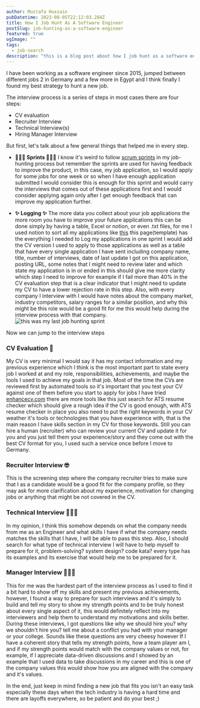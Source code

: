 ```yaml
---
author: Mustafa Hussain
pubDatetime: 2023-08-05T22:12:03.284Z
title: How I Job Hunt As A Software Engineer
postSlug: job-hunting-as-a-software-engineer
featured: true
ogImage: ""
tags:
  - job-search
description: "this is a blog post about how I job hunt as a software engineer"
---
```


I have been working as a software engineer since 2015, jumped between different jobs 2 in Germany and a few more in Egypt and I think finally I found my best strategy to hunt a new job.

The interview process is a series of steps in most cases there are four steps:

- CV evaluation
- Recruiter Interview
- Technical Interview(s)
- Hiring Manager Interview

But first, let's talk about a few general things that helped me in every step.

- **🏃🏽‍♂️ Sprints 🏃🏽‍♂️**
  I know it's weird to follow [scrum sprints](https://www.scrum.org/resources/what-is-a-sprint-in-scrum) in my job-hunting process but remember the sprints are used for having feedback to improve the product, in this case, my job application, so I would apply for some jobs for one week or so when I have enough application submitted I would consider this is enough for this sprint and would carry the interviews that comes out of these applications first and I would consider applying again only after I get enough feedback that can improve my application further.

- **✨ Logging ✨**
  The more data you collect about your job applications the more room you have to improve your future applications this can be done simply by having a table, Excel or notion, or even .txt files, for me I used notion to sort all my applications like [this](https://mustafah15.notion.site/Job-Applications-template-6de7f53d0d1d4b4bb2ceb020586b467b?pvs=4) this page(template) has the everything I needed to Log my applications in one sprint I would add the CV version I used to apply to those applications as well as a table that have every single application I have sent including company name, title, number of interviews, date of last update I got on this application, posting URL, some notes that I might need to review later and which state my application is in or ended in this should give me more clarity which step I need to improve for example if I fail more than 40% in the CV evaluation step that is a clear indicator that I might need to update my CV to have a lower rejection rate in this step.
  Also, with every company I interview with I would have notes about the company market, industry competitors, salary ranges for a similar position, and why this might be this role would be a good fit for me this would help during the interview process with that company.
  ![this was my last job hunting sprint](job-hunting.png)

Now we can jump to the interview steps

### CV Evaluation 📑

My CV is very minimal I would say it has my contact information and my previous experience which I think is the most important part to state every job I worked at and my role, responsibilities, achievements, and maybe the tools I used to achieve my goals in that job. Most of the time the CVs are reviewed first by automated tools so it's important that you test your CV against one of them before you start to apply for jobs I have tried [enhancecv.com](https://enhancv.com/) there are more tools like this just search for ATS resume checker which should give a rough idea if the CV is good enough, with ATS resume checker in place you also need to put the right keywords in your CV weather it's tools or technologies that you have experience with, that is the main reason I have skills section in my CV for those keywords.
Still you can hire a human (recruiter) who can review your current CV and update it for you and you just tell them your experience/story and they come out with the best CV format for you, I used such a service once before I move to Germany.

### Recruiter Interview 🤓

This is the screening step where the company recruiter tries to make sure that I as a candidate would be a good fit for the company profile, so they may ask for more clarification about my experience, motivation for changing jobs or anything that might be not covered in the CV.

### Technical Interview 👨🏽‍💻

In my opinion, I think this somehow depends on what the company needs from me as an Engineer and what skills I have if what the company needs matches the skills that I have, I will be able to pass this step. Also, I should search for what type of technical interview I will have to help myself to prepare for it, problem-solving? system design? code kata? every type has its examples and its exercise that would help me to be prepared for it.

### Manager Interview 👨🏻‍💼

This for me was the hardest part of the interview process as I used to find it a bit hard to show off my skills and present my previous achievements, however, I found a way to prepare for such interviews and it's simply to build and tell my story to show my strength points and to be truly honest about every single aspect of it, this would definitely reflect into my interviewers and help them to understand my motivations and skills better. During these interviews, I got questions like why we should hire you? why we shouldn't hire you? tell me about a conflict you had with your manager or your college.
Sounds like these questions are very cheesy however If I have a coherent story that tells my strength points, how a team player am I, and if my strength points would match with the company values or not, for example, if I appreciate data-driven discussions and I showed by an example that I used data to take discussions in my career and this is one of the company values this would show how you are aligned with the company and it's values.

In the end, just keep in mind finding a new job that fits you isn't an easy task especially these days when the tech industry is having a hard time and there are layoffs everywhere, so be patient and do your best ;)
